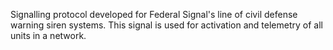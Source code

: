 Signalling protocol developed for Federal Signal's line of civil defense warning siren systems. This signal is used for activation and telemetry of all units in a network.